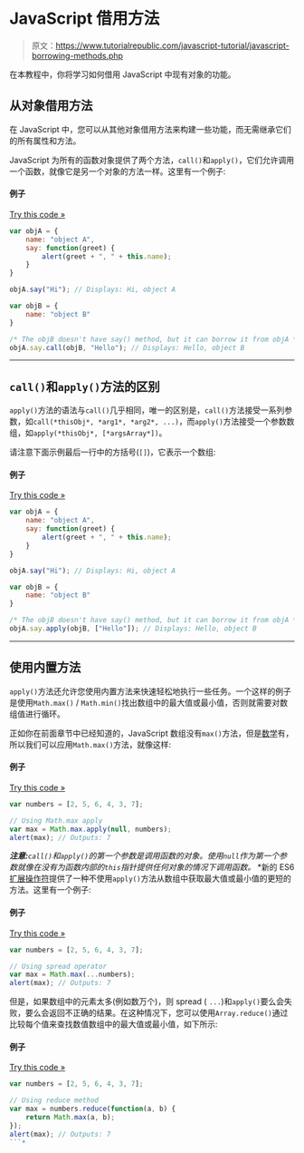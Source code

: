 # JavaScript 借用方法

> 原文：<https://www.tutorialrepublic.com/javascript-tutorial/javascript-borrowing-methods.php>

在本教程中，你将学习如何借用 JavaScript 中现有对象的功能。

## 从对象借用方法

在 JavaScript 中，您可以从其他对象借用方法来构建一些功能，而无需继承它们的所有属性和方法。

JavaScript 为所有的函数对象提供了两个方法，`call()`和`apply()`，它们允许调用一个函数，就像它是另一个对象的方法一样。这里有一个例子:

#### 例子

[Try this code »](../codelab.php?topic=javascript&file=call-methods "Try this code using online Editor")

```js
var objA = {
    name: "object A",
    say: function(greet) {
        alert(greet + ", " + this.name);
    }
}

objA.say("Hi"); // Displays: Hi, object A

var objB = {
    name: "object B"
}

/* The objB doesn't have say() method, but it can borrow it from objA */
objA.say.call(objB, "Hello"); // Displays: Hello, object B
```

* * *

## `call()`和`apply()`方法的区别

`apply()`方法的语法与`call()`几乎相同，唯一的区别是，`call()`方法接受一系列参数，如`call(*thisObj*, *arg1*, *arg2*, ...)`，而`apply()`方法接受一个参数数组，如`apply(*thisObj*, [*argsArray*])`。

请注意下面示例最后一行中的方括号(`[]`)，它表示一个数组:

#### 例子

[Try this code »](../codelab.php?topic=javascript&file=apply-methods "Try this code using online Editor")

```js
var objA = {
    name: "object A",
    say: function(greet) {
        alert(greet + ", " + this.name);
    }
}

objA.say("Hi"); // Displays: Hi, object A

var objB = {
    name: "object B"
}

/* The objB doesn't have say() method, but it can borrow it from objA */
objA.say.apply(objB, ["Hello"]); // Displays: Hello, object B
```

* * *

## 使用内置方法

`apply()`方法还允许您使用内置方法来快速轻松地执行一些任务。一个这样的例子是使用`Math.max()` / `Math.min()`找出数组中的最大值或最小值，否则就需要对数组值进行循环。

正如你在前面章节中已经知道的，JavaScript 数组没有`max()`方法，但是[数学](javascript-math-operations.php)有，所以我们可以应用`Math.max()`方法，就像这样:

#### 例子

[Try this code »](../codelab.php?topic=javascript&file=apply-built-in-methods "Try this code using online Editor")

```js
var numbers = [2, 5, 6, 4, 3, 7];

// Using Math.max apply
var max = Math.max.apply(null, numbers);
alert(max); // Outputs: 7
```

 ***注意:**`call()`和`apply()`的第一个参数是调用函数的对象。使用`null`作为第一个参数就像在没有为函数内部的`this`指针提供任何对象的情况下调用函数。*  *新的 ES6 [扩展操作符](javascript-es6-features.php#spread-operator)提供了一种不使用`apply()`方法从数组中获取最大值或最小值的更短的方法。这里有一个例子:

#### 例子

[Try this code »](../codelab.php?topic=javascript&file=using-spread-operator-instead-of-apply-method "Try this code using online Editor")

```js
var numbers = [2, 5, 6, 4, 3, 7];

// Using spread operator
var max = Math.max(...numbers);
alert(max); // Outputs: 7
```

但是，如果数组中的元素太多(例如数万个)，则 spread ( `...`)和`apply()`要么会失败，要么会返回不正确的结果。在这种情况下，您可以使用`Array.reduce()`通过比较每个值来查找数值数组中的最大值或最小值，如下所示:

#### 例子

[Try this code »](../codelab.php?topic=javascript&file=find-max-or-min-value-in-an-array-using-reduce-method "Try this code using online Editor")

```js
var numbers = [2, 5, 6, 4, 3, 7];

// Using reduce method
var max = numbers.reduce(function(a, b) {
    return Math.max(a, b);
});
alert(max); // Outputs: 7
```*